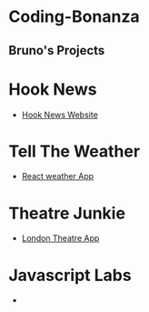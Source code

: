 # Coding-Bonanza

## Bruno's Projects

# Hook News

- [Hook News Website](https://react-hook-news.netlify.app/)

# Tell The Weather

- [React weather App](https://telltheweather.netlify.app/)

# Theatre Junkie

- [London Theatre App](https://theatre-junkie.herokuapp.com/)

# Javascript Labs

- 
